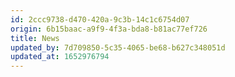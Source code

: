 ```yaml
---
id: 2ccc9738-d470-420a-9c3b-14c1c6754d07
origin: 6b15baac-a9f9-4f3a-bda8-b81ac77ef726
title: News
updated_by: 7d709850-5c35-4065-be68-b627c348051d
updated_at: 1652976794
---
```

